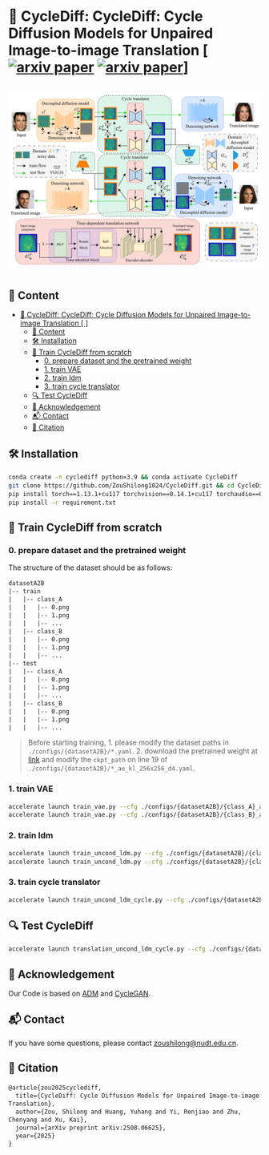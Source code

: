# 🌟 CycleDiff: CycleDiff: Cycle Diffusion Models for Unpaired Image-to-image Translation [[![arxiv paper](https://img.shields.io/badge/Project-Page-green)](https://zoushilong1024.github.io/CycleDiff.github.io/)	[![arxiv paper](https://img.shields.io/badge/arXiv-Paper-red)](https://arxiv.org/abs/2508.06625)]

<br> 
<div align=center>
    <img src="./assets/Cyclediff_2-archi.png" align="middle", width=900>
</div>
<br>

## 🧭 Content
- [🌟 CycleDiff: CycleDiff: Cycle Diffusion Models for Unpaired Image-to-image Translation \[	\]](#-cyclediff-cyclediff-cycle-diffusion-models-for-unpaired-image-to-image-translation-)
  - [🧭 Content](#-content)
  - [🛠 Installation](#-installation)
  - [🚀 Train CycleDiff from scratch](#-train-cyclediff-from-scratch)
    - [0. prepare dataset and the pretrained weight](#0-prepare-dataset-and-the-pretrained-weight)
    - [1. train VAE](#1-train-vae)
    - [2. train ldm](#2-train-ldm)
    - [3. train cycle translator](#3-train-cycle-translator)
  - [🔍 Test CycleDiff](#-test-cyclediff)
  - [🙏 Acknowledgement](#-acknowledgement)
  - [📬 Contact](#-contact)
  - [📖 Citation](#-citation)


## 🛠 Installation
```bash
conda create -n cyclediff python=3.9 && conda activate CycleDiff
git clone https://github.com/ZouShilong1024/CycleDiff.git && cd CycleDiff
pip install torch==1.13.1+cu117 torchvision==0.14.1+cu117 torchaudio==0.13.1 --extra-index-url https://download.pytorch.org/whl/cu117
pip install -r requirement.txt
```

<!-- ## 🔥 News -->
<!-- - 06-30-2025: Release pre-trained cat-to-dog image translation model. See USAGE.md for usage examples. -->

## 🚀 Train CycleDiff from scratch
### 0. prepare dataset and the pretrained weight
The structure of the dataset should be as follows:
```
datasetA2B
|-- train
|   |-- class_A
|   |   |-- 0.png
|   |   |-- 1.png
|   |   |-- ...
|   |-- class_B
|   |   |-- 0.png
|   |   |-- 1.png
|   |   |-- ...
|-- test
|   |-- class_A
|   |   |-- 0.png
|   |   |-- 1.png
|   |   |-- ...
|   |-- class_B
|   |   |-- 0.png
|   |   |-- 1.png
|   |   |-- ...
```
> Before starting training, 1. please modify the dataset paths in `./configs/{datasetA2B}/*.yaml`. 2. download the pretrained weight at [link](https://ommer-lab.com/files/latent-diffusion/kl-f4.zip) and modify the `ckpt_path` on line 19 of `./configs/{datasetA2B}/*_ae_kl_256x256_d4.yaml`.

### 1. train VAE
```bash
accelerate launch train_vae.py --cfg ./configs/{datasetA2B}/{class_A}_ae_kl_256x256_d4.yaml
accelerate launch train_vae.py --cfg ./configs/{datasetA2B}/{class_B}_ae_kl_256x256_d4.yaml
```
### 2. train ldm
```bash
accelerate launch train_uncond_ldm.py --cfg ./configs/{datasetA2B}/{class_A}_ddm_const4_ldm_unet6_114.yaml
accelerate launch train_uncond_ldm.py --cfg ./configs/{datasetA2B}/{class_B}_ddm_const4_ldm_unet6_114.yaml
```
### 3. train cycle translator
```bash
accelerate launch train_uncond_ldm_cycle.py --cfg ./configs/{datasetA2B}/translation_C_disc_timestep_ode_2.yaml
```

## 🔍 Test CycleDiff
```bash
accelerate launch translation_uncond_ldm_cycle.py --cfg ./configs/{datasetA2B}/translation_C_disc_timestep_ode_2.yaml
```

## 🙏 Acknowledgement
Our Code is based on [ADM](https://github.com/GuHuangAI/ADM-Public) and [CycleGAN](https://github.com/junyanz/pytorch-CycleGAN-and-pix2pix).

## 📬 Contact
If you have some questions, please contact zoushilong@nudt.edu.cn.

## 📖 Citation
~~~
@article{zou2025cyclediff,
  title={CycleDiff: Cycle Diffusion Models for Unpaired Image-to-image Translation},
  author={Zou, Shilong and Huang, Yuhang and Yi, Renjiao and Zhu, Chenyang and Xu, Kai},
  journal={arXiv preprint arXiv:2508.06625},
  year={2025}
}
~~~
